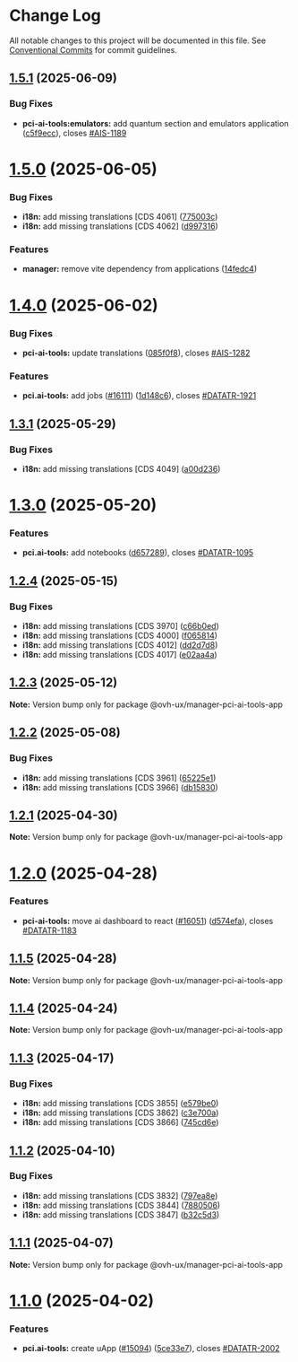 # Change Log

All notable changes to this project will be documented in this file.
See [Conventional Commits](https://conventionalcommits.org) for commit guidelines.

## [1.5.1](https://github.com/ovh/manager/compare/@ovh-ux/manager-pci-ai-tools-app@1.5.0...@ovh-ux/manager-pci-ai-tools-app@1.5.1) (2025-06-09)


### Bug Fixes

* **pci-ai-tools:emulators:** add quantum section and emulators application ([c5f9ecc](https://github.com/ovh/manager/commit/c5f9ecc31db61e5ab2f44bf128c5e6581f58256e)), closes [#AIS-1189](https://github.com/ovh/manager/issues/AIS-1189)





# [1.5.0](https://github.com/ovh/manager/compare/@ovh-ux/manager-pci-ai-tools-app@1.4.0...@ovh-ux/manager-pci-ai-tools-app@1.5.0) (2025-06-05)


### Bug Fixes

* **i18n:** add missing translations [CDS 4061] ([775003c](https://github.com/ovh/manager/commit/775003c5bf8ceb7a287a8b6a1c8f57cfd7fa4263))
* **i18n:** add missing translations [CDS 4062] ([d997316](https://github.com/ovh/manager/commit/d9973167aca8b32e3e47d68bf397c319651d4514))


### Features

* **manager:** remove vite dependency from applications ([14fedc4](https://github.com/ovh/manager/commit/14fedc47e9463b2abdaa054b7a854b198916d155))





# [1.4.0](https://github.com/ovh/manager/compare/@ovh-ux/manager-pci-ai-tools-app@1.3.1...@ovh-ux/manager-pci-ai-tools-app@1.4.0) (2025-06-02)


### Bug Fixes

* **pci-ai-tools:** update translations ([085f0f8](https://github.com/ovh/manager/commit/085f0f8a0c6ba5400aa26d7499aa398c6bfbb2fd)), closes [#AIS-1282](https://github.com/ovh/manager/issues/AIS-1282)


### Features

* **pci.ai-tools:** add jobs ([#16111](https://github.com/ovh/manager/issues/16111)) ([1d148c6](https://github.com/ovh/manager/commit/1d148c62c424d63498ef8273eb9d83afa6ada18a)), closes [#DATATR-1921](https://github.com/ovh/manager/issues/DATATR-1921)





## [1.3.1](https://github.com/ovh/manager/compare/@ovh-ux/manager-pci-ai-tools-app@1.3.0...@ovh-ux/manager-pci-ai-tools-app@1.3.1) (2025-05-29)


### Bug Fixes

* **i18n:** add missing translations [CDS 4049] ([a00d236](https://github.com/ovh/manager/commit/a00d236371980f39133ed2b7ce80f35bdfccaa03))





# [1.3.0](https://github.com/ovh/manager/compare/@ovh-ux/manager-pci-ai-tools-app@1.2.4...@ovh-ux/manager-pci-ai-tools-app@1.3.0) (2025-05-20)


### Features

* **pci.ai-tools:** add notebooks ([d657289](https://github.com/ovh/manager/commit/d657289deedefc7b5f8f26483d739e8e3bafa13f)), closes [#DATATR-1095](https://github.com/ovh/manager/issues/DATATR-1095)





## [1.2.4](https://github.com/ovh/manager/compare/@ovh-ux/manager-pci-ai-tools-app@1.2.3...@ovh-ux/manager-pci-ai-tools-app@1.2.4) (2025-05-15)


### Bug Fixes

* **i18n:** add missing translations [CDS 3970] ([c66b0ed](https://github.com/ovh/manager/commit/c66b0edc69907ee7682de6fc469f2693dbc97bb5))
* **i18n:** add missing translations [CDS 4000] ([f065814](https://github.com/ovh/manager/commit/f0658149ca7294361082ef49ed4d795b42ed0dc8))
* **i18n:** add missing translations [CDS 4012] ([dd2d7d8](https://github.com/ovh/manager/commit/dd2d7d837dd48025b32a5500331dc1c213e7ea3a))
* **i18n:** add missing translations [CDS 4017] ([e02aa4a](https://github.com/ovh/manager/commit/e02aa4af4043c7909fd978f324891e5751cc7a64))





## [1.2.3](https://github.com/ovh/manager/compare/@ovh-ux/manager-pci-ai-tools-app@1.2.2...@ovh-ux/manager-pci-ai-tools-app@1.2.3) (2025-05-12)

**Note:** Version bump only for package @ovh-ux/manager-pci-ai-tools-app





## [1.2.2](https://github.com/ovh/manager/compare/@ovh-ux/manager-pci-ai-tools-app@1.2.1...@ovh-ux/manager-pci-ai-tools-app@1.2.2) (2025-05-08)


### Bug Fixes

* **i18n:** add missing translations [CDS 3961] ([65225e1](https://github.com/ovh/manager/commit/65225e1393af8dcd96359bfcc075f705b29dc663))
* **i18n:** add missing translations [CDS 3966] ([db15830](https://github.com/ovh/manager/commit/db158309d6532d9b37f2d2c1f6f1efc53d418fc0))





## [1.2.1](https://github.com/ovh/manager/compare/@ovh-ux/manager-pci-ai-tools-app@1.2.0...@ovh-ux/manager-pci-ai-tools-app@1.2.1) (2025-04-30)

**Note:** Version bump only for package @ovh-ux/manager-pci-ai-tools-app





# [1.2.0](https://github.com/ovh/manager/compare/@ovh-ux/manager-pci-ai-tools-app@1.1.5...@ovh-ux/manager-pci-ai-tools-app@1.2.0) (2025-04-28)


### Features

* **pci-ai-tools:** move ai dashboard to react ([#16051](https://github.com/ovh/manager/issues/16051)) ([d574efa](https://github.com/ovh/manager/commit/d574efa174b89ccdb98e3c521dc3a206edcf8853)), closes [#DATATR-1183](https://github.com/ovh/manager/issues/DATATR-1183)





## [1.1.5](https://github.com/ovh/manager/compare/@ovh-ux/manager-pci-ai-tools-app@1.1.4...@ovh-ux/manager-pci-ai-tools-app@1.1.5) (2025-04-28)

**Note:** Version bump only for package @ovh-ux/manager-pci-ai-tools-app





## [1.1.4](https://github.com/ovh/manager/compare/@ovh-ux/manager-pci-ai-tools-app@1.1.3...@ovh-ux/manager-pci-ai-tools-app@1.1.4) (2025-04-24)

**Note:** Version bump only for package @ovh-ux/manager-pci-ai-tools-app





## [1.1.3](https://github.com/ovh/manager/compare/@ovh-ux/manager-pci-ai-tools-app@1.1.2...@ovh-ux/manager-pci-ai-tools-app@1.1.3) (2025-04-17)


### Bug Fixes

* **i18n:** add missing translations [CDS 3855] ([e579be0](https://github.com/ovh/manager/commit/e579be0d9e667562424ecba54edc0b001fd6412b))
* **i18n:** add missing translations [CDS 3862] ([c3e700a](https://github.com/ovh/manager/commit/c3e700a4432f915c9f1215fc8bb352367afef416))
* **i18n:** add missing translations [CDS 3866] ([745cd6e](https://github.com/ovh/manager/commit/745cd6ef5993c4af4390efa6b4bf7eccd58d2198))





## [1.1.2](https://github.com/ovh/manager/compare/@ovh-ux/manager-pci-ai-tools-app@1.1.1...@ovh-ux/manager-pci-ai-tools-app@1.1.2) (2025-04-10)


### Bug Fixes

* **i18n:** add missing translations [CDS 3832] ([797ea8e](https://github.com/ovh/manager/commit/797ea8e2cee6e2b37ab6a6d8b23ece0613dc6b51))
* **i18n:** add missing translations [CDS 3844] ([7880506](https://github.com/ovh/manager/commit/78805069fb9da4df6b494a4aee06a31a2a6f55d4))
* **i18n:** add missing translations [CDS 3847] ([b32c5d3](https://github.com/ovh/manager/commit/b32c5d32f508c8af5208e7276309fdd783342ce0))





## [1.1.1](https://github.com/ovh/manager/compare/@ovh-ux/manager-pci-ai-tools-app@1.1.0...@ovh-ux/manager-pci-ai-tools-app@1.1.1) (2025-04-07)

**Note:** Version bump only for package @ovh-ux/manager-pci-ai-tools-app





# [1.1.0](https://github.com/ovh/manager/compare/@ovh-ux/manager-pci-ai-tools-app@1.0.0...@ovh-ux/manager-pci-ai-tools-app@1.1.0) (2025-04-02)


### Features

* **pci.ai-tools:** create uApp ([#15094](https://github.com/ovh/manager/issues/15094)) ([5ce33e7](https://github.com/ovh/manager/commit/5ce33e7b94a846a4eb9fa7d12f35f5c96ee9461c)), closes [#DATATR-2002](https://github.com/ovh/manager/issues/DATATR-2002)
